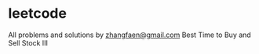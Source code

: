 leetcode
========
All problems and solutions by zhangfaen@gmail.com
Best Time to Buy and Sell Stock III
